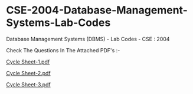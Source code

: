 # CSE-2004-Database-Management-Systems-Lab-Codes
Database Management Systems (DBMS) - Lab Codes - CSE : 2004

Check The Questions In The Attached PDF's :-

[Cycle Sheet-1.pdf](https://github.com/samarthgupta19/CSE-2004-Database-Management-Systems-Lab-Codes/files/6254944/Cycle.Sheet-1.pdf)

[Cycle Sheet-2.pdf](https://github.com/samarthgupta19/CSE-2004-Database-Management-Systems-Lab-Codes/files/6254946/Cycle.Sheet-2.pdf)

[Cycle Sheet-3.pdf](https://github.com/samarthgupta19/CSE-2004-Database-Management-Systems-Lab-Codes/files/6254947/Cycle.Sheet-3.pdf)
